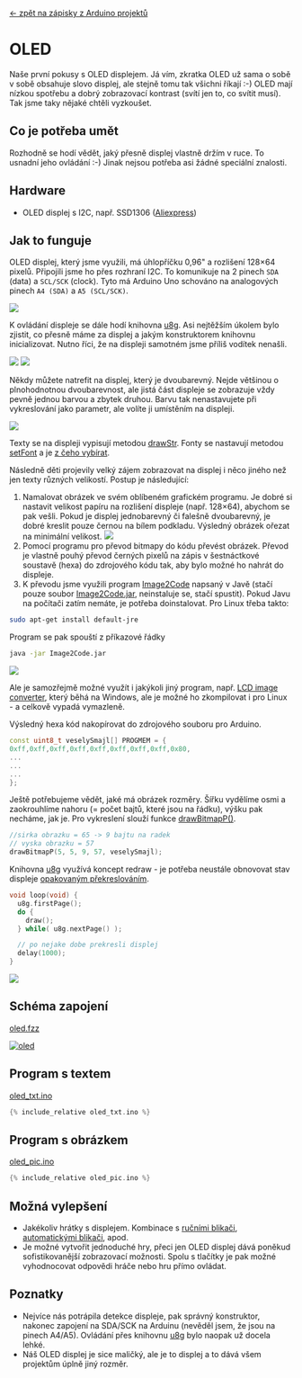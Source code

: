[← zpět na zápisky z Arduino projektů](../index.md)

# OLED
Naše první pokusy s OLED displejem. Já vím, zkratka OLED už sama o sobě v sobě obsahuje slovo displej, ale stejně tomu tak všichni říkají :-) OLED mají nízkou spotřebu a dobrý zobrazovací kontrast (svítí jen to, co svítit musí). Tak jsme taky nějaké chtěli vyzkoušet.

## Co je potřeba umět
Rozhodně se hodí vědět, jaký přesně displej vlastně držím v ruce. To usnadní jeho ovládání :-) Jinak nejsou potřeba asi žádné speciální znalosti.

## Hardware
* OLED displej s&nbsp;I2C, např. SSD1306 ([Aliexpress](https://www.aliexpress.com/wholesale?catId=0&initiative_id=SB_20170322115850&SearchText=OLED+0.96))

## Jak to funguje
OLED displej, který jsme využili, má úhlopříčku 0,96" a rozlišení 128×64 pixelů. Připojili jsme ho přes rozhraní I2C. To komunikuje na 2 pinech `SDA` (data) a `SCL/SCK` (clock). Tyto má Arduino Uno schováno na analogových  pinech `A4 (SDA)` a `A5 (SCL/SCK)`. 

![](P1130379.JPG)

K ovládání displeje se dále hodí knihovna [u8g](https://github.com/olikraus/u8glib/wiki/userreference). Asi nejtěžším úkolem bylo zjistit, co přesně máme za displej a jakým konstruktorem knihovnu inicializovat. Nutno říci, že na displeji samotném jsme příliš vodítek nenašli.

![](P1130377.JPG)
![](P1130378_.JPG)

Někdy můžete natrefit na displej, který je dvoubarevný. Nejde většinou o plnohodnotnou dvoubarevnost, ale jistá část displeje se zobrazuje vždy pevně jednou barvou a zbytek druhou. Barvu tak nenastavujete při vykreslování jako parametr, ale volíte ji umístěním na displeji.

![](P1130381.JPG)

Texty se na displeji vypisují metodou [drawStr](https://github.com/olikraus/u8glib/wiki/userreference#drawstr). Fonty se nastavují metodou [setFont](https://github.com/olikraus/u8glib/wiki/userreference#setfont) a je [z čeho vybírat](https://github.com/olikraus/u8glib/wiki/fontsize).

Následně děti projevily velký zájem zobrazovat na displej i něco jiného než jen texty různých velikostí. Postup je následující:
1. Namalovat obrázek ve svém oblíbeném grafickém programu. Je dobré si nastavit velikost papíru na rozlišení displeje (např. 128×64), abychom se pak vešli. Pokud je displej jednobarevný či falešně dvoubarevný, je dobré kreslit pouze černou na bílem podkladu. Výsledný obrázek ořezat na minimální velikost.
![](gimp_smajl.png)
1. Pomocí programu pro převod bitmapy do kódu převést obrázek. Převod je vlastně pouhý převod černých pixelů na zápis v šestnáctkové soustavě (hexa) do zdrojového kódu tak, aby bylo možné ho nahrát do displeje.
1. K převodu jsme využili program [Image2Code](https://github.com/ehubin/Adafruit-GFX-Library/tree/master/Img2Code) napsaný v Javě (stačí pouze soubor [Image2Code.jar](https://github.com/ehubin/Adafruit-GFX-Library/blob/master/Img2Code/Image2Code.jar), neinstaluje se, stačí spustit). Pokud Javu na počítači zatím nemáte, je potřeba doinstalovat. Pro Linux třeba takto:
``` bash
sudo apt-get install default-jre
``` 
Program se pak spouští z příkazové řádky
``` bash
java -jar Image2Code.jar
``` 
![](Image2Code.png)

Ale je samozřejmě možné využít i jakýkoli jiný program, např. [LCD image converter](http://www.riuson.com/lcd-image-converter), který běhá na Windows, ale je možné ho zkompilovat i pro Linux - a celkově vypadá vymazleně.

Výsledný hexa kód nakopírovat do zdrojového souboru pro Arduino. 
``` c++
const uint8_t veselySmajl[] PROGMEM = {
0xff,0xff,0xff,0xff,0xff,0xff,0xff,0xff,0x80,
...
...
...
};
```

Ještě potřebujeme vědět, jaké má obrázek rozměry. Šířku vydělíme osmi a zaokrouhlíme nahoru (= počet bajtů, které jsou na řádku), výšku pak necháme, jak je. Pro vykreslení slouží funkce [drawBitmapP()](https://github.com/olikraus/u8glib/wiki/userreference#drawbitmapp).
``` c++
//sirka obrazku = 65 -> 9 bajtu na radek
// vyska obrazku = 57
drawBitmapP(5, 5, 9, 57, veselySmajl);
```

Knihovna [u8g](https://github.com/olikraus/u8glib/wiki/userreference) využívá koncept redraw - je potřeba neustále obnovovat stav displeje [opakovaným překreslováním](https://github.com/olikraus/u8glib/wiki/tpictureloop).
``` c++
void loop(void) {
  u8g.firstPage();  
  do {
    draw();
  } while( u8g.nextPage() );

  // po nejake dobe prekresli displej
  delay(1000);
}
```

![](P1130382.JPG)

## Schéma zapojení
[oled.fzz](oled.fzz)

[![oled](oled_bb.png)](oled_bb.png)

## Program s textem
[oled_txt.ino](oled_txt.ino)
``` c++
{% include_relative oled_txt.ino %}
```

## Program s obrázkem
[oled_pic.ino](oled_pic.ino)
``` c++
{% include_relative oled_pic.ino %}
```

## Možná vylepšení
* Jakékoliv hrátky s displejem. Kombinace s [ručními blikači](../rucni_blikace/rucni_blikace.md), [automatickými blikači](../automaticke_blikace/automaticke_blikace.md), apod.
* Je možné vytvořit jednoduché hry, přeci jen OLED displej dává poněkud sofistikovanější zobrazovací možnosti. Spolu s tlačítky je pak možné vyhodnocovat odpovědi hráče nebo hru přímo ovládat.

## Poznatky
* Nejvíce nás potrápila detekce displeje, pak správný konstruktor, nakonec zapojení na SDA/SCK na Arduinu (nevěděl jsem, že jsou na pinech A4/A5). Ovládání přes knihovnu [u8g](https://github.com/olikraus/u8glib/wiki/userreference) bylo naopak už docela lehké.
* Náš OLED displej je sice maličký, ale je to displej a to dává všem projektům úplně jiný rozměr.
